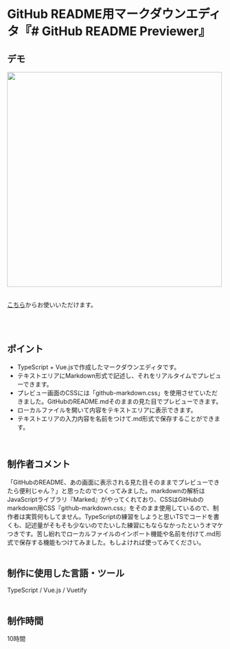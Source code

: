 # GitHub README用マークダウンエディタ『# GitHub README Previewer』

## デモ
<img src="https://user-images.githubusercontent.com/59694183/84570379-2855d680-adc8-11ea-8399-7a1275b077e0.gif" width="500">
<br>
<br>

[こちら](https://github-readme-previewer.netlify.app/)からお使いいただけます。

<br>
<br>

## ポイント
- TypeScript + Vue.jsで作成したマークダウンエディタです。
- テキストエリアにMarkdown形式で記述し、それをリアルタイムでプレビューできます。
- プレビュー画面のCSSには「github-markdown.css」を使用させていただきました。GitHubのREADME.mdそのままの見た目でプレビューできます。
- ローカルファイルを開いて内容をテキストエリアに表示できます。
- テキストエリアの入力内容を名前をつけて.md形式で保存することができます。
<br>

## 制作者コメント
「GitHubのREADME、あの画面に表示される見た目そのままでプレビューできたら便利じゃん？」と思ったのでつくってみました。markdownの解析はJavaScriptライブラリ『Marked』がやってくれており、CSSはGitHubのmarkdown用CSS『github-markdown.css』をそのまま使用しているので、制作者は実質何もしてません。TypeScriptの練習をしようと思いTSでコードを書くも、記述量がそもそも少ないのでたいした練習にもならなかったというオマケつきです。苦し紛れでローカルファイルのインポート機能や名前を付けて.md形式で保存する機能もつけてみました。もしよければ使ってみてください。
<br>
<br>

## 制作に使用した言語・ツール
TypeScript / Vue.js / Vuetify
<br>
<br>

## 制作時間
10時間
<br>
<br>
